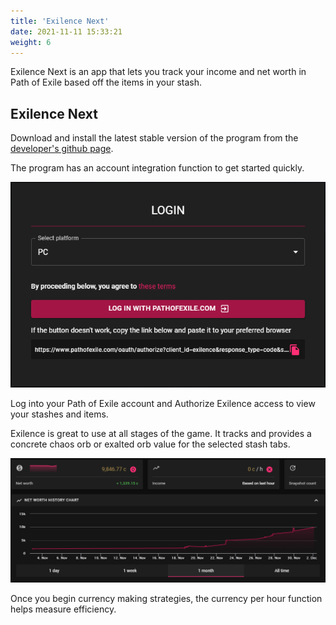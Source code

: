 ```yaml
---
title: 'Exilence Next'
date: 2021-11-11 15:33:21
weight: 6
---
```


Exilence Next is an app that lets you track your income and net worth in Path of Exile based off the items in your stash.

<!--more-->

## Exilence Next

Download and install the latest stable version of the program from the [developer's github page](https://github.com/viktorgullmark/exilence-next/releases/latest).

The program has an account integration function to get started quickly.

![](2021-12-02-02-16-36.png)

Log into your Path of Exile account and Authorize Exilence access to view your stashes and items.

Exilence is great to use at all stages of the game. It tracks and provides a concrete chaos orb or exalted orb value for the selected stash tabs. 

![](2021-12-02-02-14-30.png)

Once you begin currency making strategies, the currency per hour function helps measure efficiency.

